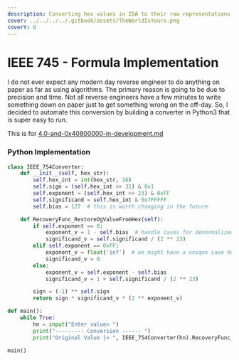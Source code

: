 ```yaml
---
description: Converting hex values in IDA to their raw representations.
cover: ../../../../.gitbook/assets/TheWorldIsYours.png
coverY: 0
---
```


# IEEE 745 - Formula Implementation

I do not ever expect any modern day reverse engineer to do anything on paper as far as using algorithms. The primary reason is going to be due to precision and time. Not all reverse engineers have a few minutes to write something down on paper just to get something wrong on the off-day. So, I decided to automate this conversion by building a converter in Python3 that is super easy to run.&#x20;

This is for [4.0-and-0x40800000-in-development.md](../../../replay-extras/gui-things/4.0-and-0x40800000-in-development.md "mention")

### Python Implementation

```python
class IEEE_754Converter:
    def __init__(self, hex_str):
        self.hex_int = int(hex_str, 16)
        self.sign = (self.hex_int >> 31) & 0x1
        self.exponent = (self.hex_int >> 23) & 0xFF
        self.significand = self.hex_int & 0x7FFFFF
        self.bias = 127  # this is worth changing in the future

    def RecoveryFunc_RestoreOgValueFromHex(self):
        if self.exponent == 0:
            exponent_v = 1 - self.bias  # handle cases for denormalized number(s)
            significand_v = self.significand / (2 ** 23)
        elif self.exponent == 0xFF:
            exponent_v = float('inf')  # we might have a unique case here
            significand_v = 0
        else:
            exponent_v = self.exponent - self.bias
            significand_v = 1 + self.significand / (2 ** 23)

        sign = (-1) ** self.sign
        return sign * significand_v * (2 ** exponent_v)

def main():
    while True:
        hn = input("Enter value> ")
        print("--------- Conversion ------ ")
        print("Original Value |> ", IEEE_754Converter(hn).RecoveryFunc_RestoreOgValueFromHex())

main()
```
